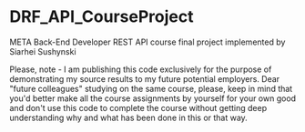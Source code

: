 # DRF_API_CourseProject
META Back-End Developer REST API course final project implemented by Siarhei Sushynski

Please, note - I am publishing this code exclusively for the purpose of demonstrating my source results to my future potential employers.
Dear "future colleagues" studying on the same course, please, keep in mind that you'd better make all the course assignments by yourself for your own good and don't use this code to complete the course without getting deep understanding why and what has been done in this or that way.
